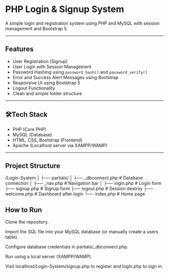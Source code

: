 #  PHP Login & Signup System

A simple login and registration system using PHP and MySQL with session management and Bootstrap 5.

---

##  Features

- User Registration (Signup)
- User Login with Session Management
- Password Hashing using `password_hash()` and `password_verify()`
- Error and Success Alert Messages using Bootstrap
- Responsive UI using Bootstrap 5
- Logout Functionality
- Clean and simple folder structure

---

## 🛠️Tech Stack

- PHP (Core PHP)
- MySQL (Database)
- HTML, CSS, Bootstrap (Frontend)
- Apache (Localhost server via XAMPP/WAMP)

---

##  Project Structure

/Login-System
│
├── partials/
│   ├── _dbconnect.php   # Database connection
│   ├── _nav.php         # Navigation bar
│
├── login.php            # Login form
├── signup.php           # Signup form
├── logout.php           # Session destroy
├── welcome.php          # Dashboard after login
└── index.php            # Home page

## How to Run
Clone the repository.

Import the SQL file into your MySQL database (or manually create a users table).

Configure database credentials in partials/_dbconnect.php.

Run using a local server (XAMPP/WAMP).

Visit localhost/Login-System/signup.php to register and login.php to sign in.
